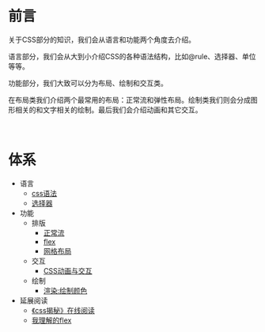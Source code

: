 # 前言

关于CSS部分的知识，我们会从语言和功能两个角度去介绍。

语言部分，我们会从大到小介绍CSS的各种语法结构，比如@rule、选择器、单位等等。

功能部分，我们大致可以分为布局、绘制和交互类。

在布局类我们介绍两个最常用的布局：正常流和弹性布局。绘制类我们则会分成图形相关的和文字相关的绘制。最后我们会介绍动画和其它交互。

<br/>

# 体系

- 语言
    + [css语法][101]
    + [选择器][102]
- 功能
    + 排版
        - [正常流][103]
        - [flex][104]
        - [网格布局](http://www.ruanyifeng.com/blog/2019/03/grid-layout-tutorial.html)
    + 交互
        - [CSS动画与交互][105]
    + 绘制
        - [渲染:绘制颜色][106]
- 延展阅读
    + [《css揭秘》在线阅读](http://cdn.luoyelusheng.cn/assets/books/css%E6%8F%AD%E7%A7%98.pdf)
    + [我理解的flex][107]

[101]: https://github.com/jiangxia/FE-Knowledge/blob/master/posts/css/css语法.md
[102]: https://github.com/jiangxia/FE-Knowledge/blob/master/posts/css/选择器.md
[103]: https://github.com/jiangxia/FE-Knowledge/blob/master/posts/css/正常流.md
[104]: https://github.com/jiangxia/FE-Knowledge/blob/master/posts/css/flex.md
[105]: https://github.com/jiangxia/FE-Knowledge/blob/master/posts/css/CSS动画与交互.md
[106]: https://github.com/jiangxia/FE-Knowledge/blob/master/posts/css/绘制颜色.md
[107]: https://github.com/jiangxia/FE-Knowledge/blob/master/posts/css/我理解的flex.md



